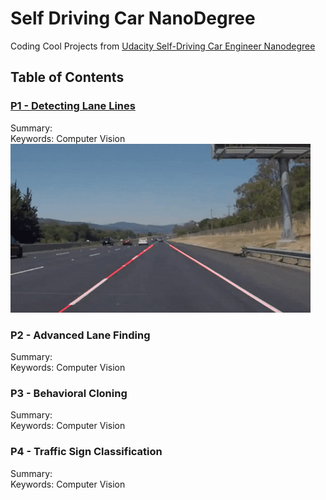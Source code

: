 # Self Driving Car NanoDegree
Coding Cool Projects from [Udacity Self-Driving Car Engineer Nanodegree](https://www.udacity.com/course/self-driving-car-engineer-nanodegree--nd013)

## Table of Contents
### [P1 - Detecting Lane Lines](https://github.com/KishoreMayank/SelfDrivingCarND/tree/master/P1%20-%20LaneLines)
Summary: 
<br> Keywords: Computer Vision
<br>![Detecting Lane Lines Demo](./P1%20-%20LaneLines/test_videos_output/demo.gif)

### P2 - Advanced Lane Finding
Summary: 
<br> Keywords: Computer Vision

### P3 - Behavioral Cloning
Summary: 
<br> Keywords: Computer Vision

### P4 - Traffic Sign Classification
Summary: 
<br> Keywords: Computer Vision
